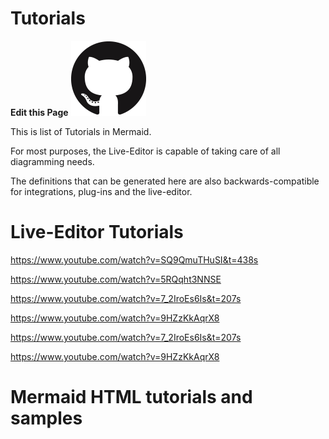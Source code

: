 # Tutorials
**Edit this Page** [![N|Solid](./img/GitHub-Mark-32px.png)](https://github.com/mermaid-js/mermaid/blob/develop/docs/Tutorials.md)

This is  list of Tutorials in Mermaid. 

For most purposes, the Live-Editor is capable of taking care of all diagramming needs.

The definitions that can be generated here are also backwards-compatible for integrations, plug-ins and the live-editor. 

# Live-Editor Tutorials

https://www.youtube.com/watch?v=SQ9QmuTHuSI&t=438s

https://www.youtube.com/watch?v=5RQqht3NNSE

https://www.youtube.com/watch?v=7_2IroEs6Is&t=207s

https://www.youtube.com/watch?v=9HZzKkAqrX8

https://www.youtube.com/watch?v=7_2IroEs6Is&t=207s

https://www.youtube.com/watch?v=9HZzKkAqrX8

# Mermaid HTML tutorials and samples



